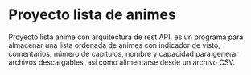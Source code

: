 # Proyecto lista de animes

Proyecto lista anime con arquitectura de rest API, es un programa para almacenar una lista ordenada de animes con indicador de visto, comentarios, número de capítulos, nombre y capacidad para generar archivos descargables, así como alimentarse desde un archivo CSV.
